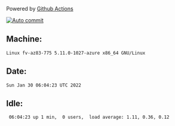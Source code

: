 Powered by [Github Actions](https://github.com/features/actions)

[![Auto commit](https://github.com/gyfary/workstation/workflows/Auto%20commit/badge.svg)](https://github.com/gyfary/workstation/actions?query=workflow%3A%22Auto+commit%22)

## Machine:
```
Linux fv-az83-775 5.11.0-1027-azure x86_64 GNU/Linux
```
## Date:
```
Sun Jan 30 06:04:23 UTC 2022
```
## Idle:
```
 06:04:23 up 1 min,  0 users,  load average: 1.11, 0.36, 0.12
```

